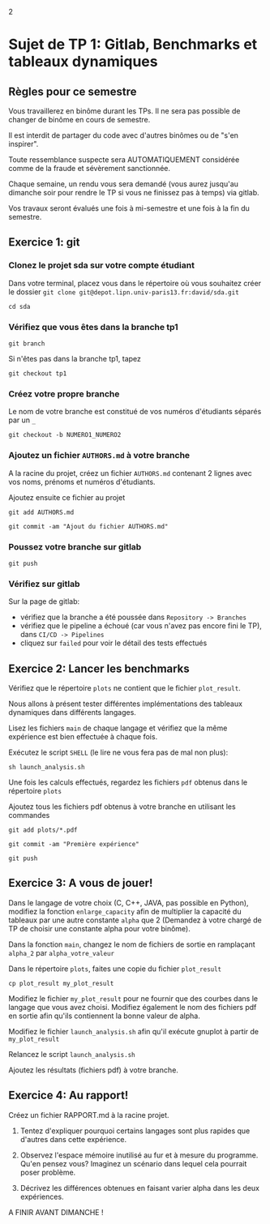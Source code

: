 2
# Sujet de TP 1: Gitlab, Benchmarks et tableaux dynamiques

## Règles pour ce semestre

Vous travaillerez en binôme durant les TPs. Il ne sera pas possible de changer
de binôme en cours de semestre. 

Il est interdit de partager du code avec d'autres binômes ou de "s'en inspirer".

Toute ressemblance suspecte sera AUTOMATIQUEMENT considérée comme de la fraude
et sévèrement sanctionnée.

Chaque semaine, un rendu vous sera demandé (vous aurez jusqu'au dimanche soir pour 
rendre le TP si vous ne finissez pas à temps) via gitlab.

Vos travaux seront évalués une fois à mi-semestre et une fois à la fin du semestre.

## Exercice 1: git 
### Clonez le projet sda sur votre compte étudiant

Dans votre terminal, placez vous dans le répertoire où vous souhaitez créer le dossier
`git clone git@depot.lipn.univ-paris13.fr:david/sda.git`

`cd sda` 

### Vérifiez que vous êtes dans la branche tp1

`git branch`

Si n'êtes pas dans la branche tp1, tapez

`git checkout tp1`

### Créez votre propre branche

Le nom de votre branche est constitué de vos numéros d'étudiants séparés par un `_`

`git checkout -b NUMERO1_NUMERO2`

### Ajoutez un fichier `AUTHORS.md` à votre branche

A la racine du projet, créez un fichier `AUTHORS.md` contenant 2 lignes avec vos noms, prénoms et numéros d'étudiants.

Ajoutez ensuite ce fichier au projet

`git add AUTHORS.md`

`git commit -am "Ajout du fichier AUTHORS.md"`

### Poussez votre branche sur gitlab
`git push`

### Vérifiez sur gitlab

Sur la page de gitlab:
- vérifiez que la branche a été poussée dans `Repository -> Branches`
- vérifiez que le pipeline a échoué (car vous n'avez pas encore fini le TP), dans `CI/CD -> Pipelines`
- cliquez sur `failed` pour voir le détail des tests effectués


## Exercice 2: Lancer les benchmarks

Vérifiez que le répertoire `plots` ne contient que le fichier `plot_result`.

Nous allons à présent tester différentes implémentations des tableaux dynamiques dans différents langages.

Lisez les fichiers `main` de chaque langage et vérifiez que la même expérience est bien effectuée à chaque fois.  

Exécutez le script `SHELL` (le lire ne vous fera pas de mal non plus):

`sh launch_analysis.sh`

Une fois les calculs effectués, regardez les fichiers `pdf` obtenus dans le répertoire `plots`

Ajoutez tous les fichiers pdf obtenus à votre branche en utilisant les commandes 

`git add plots/*.pdf`

`git commit -am "Première expérience"`

`git push`

## Exercice 3: A vous de jouer!

Dans le langage de votre choix (C, C++, JAVA, pas possible en Python), modifiez la fonction `enlarge_capacity` 
afin de multiplier la capacité du tableaux par une autre constante `alpha` que 2 (Demandez à votre chargé de TP
de choisir une constante alpha pour votre binôme).


Dans la fonction `main`, changez le nom de fichiers de sortie en ramplaçant `alpha_2` par `alpha_votre_valeur`

Dans le répertoire `plots`, faites une copie du fichier `plot_result`

`cp plot_result my_plot_result`

Modifiez le fichier `my_plot_result` pour ne fournir que des courbes dans le langage que vous avez choisi.
Modifiez également le nom des fichiers pdf en sortie afin qu'ils contiennent la bonne valeur de alpha.

Modifiez le fichier `launch_analysis.sh` afin qu'il exécute gnuplot à partir de `my_plot_result`

Relancez le script `launch_analysis.sh`

Ajoutez les résultats (fichiers pdf) à votre branche.

## Exercice 4: Au rapport!

Créez un fichier RAPPORT.md à la racine projet.

1) Tentez d'expliquer pourquoi certains langages sont plus rapides que d'autres dans cette expérience.

2) Observez l'espace mémoire inutilisé au fur et à mesure du programme. Qu'en pensez vous? 
Imaginez un scénario dans lequel cela pourrait poser problème.

3) Décrivez les différences obtenues en faisant varier alpha dans les deux expériences.

A FINIR AVANT DIMANCHE !